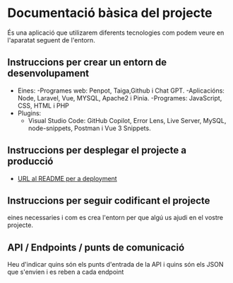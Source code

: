 # Documentació bàsica del projecte
És una aplicació que utilizarem diferents tecnologies com podem veure en l'aparatat seguent de l'entorn. 
## Instruccions per crear un entorn de desenvolupament
  - Eines:
    -Programes web: Penpot, Taiga,Github i Chat GPT.
    -Aplicacións: Node, Laravel, Vue, MYSQL, Apache2 i Pinia.
    -Programes: JavaScript, CSS, HTML i PHP 
  - Plugins:
    - Visual Studio Code: GitHub Copilot, Error Lens, Live Server, MySQL, node-snippets, Postman i Vue 3 Snippets.

## Instruccions per desplegar el projecte a producció
* [URL al README per a deployment](https://github.com/inspedralbes/tr2-multiplicat-dawtr2gmathpotato/blob/main/doc/deployREADME.md) 

## Instruccions per seguir codificant el projecte
eines necessaries i com es crea l'entorn per que algú us ajudi en el vostre projecte.

## API / Endpoints / punts de comunicació
Heu d'indicar quins són els punts d'entrada de la API i quins són els JSON que s'envien i es reben a cada endpoint

